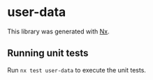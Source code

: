 # user-data

This library was generated with [Nx](https://nx.dev).

## Running unit tests

Run `nx test user-data` to execute the unit tests.
